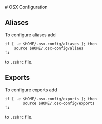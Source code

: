 \# OSX Configuration

## Aliases
To configure aliases add

```
if [ -e $HOME/.osx-config/aliases ]; then
	source $HOME/.osx-config/aliaes
fi
```

to `.zshrc` file.

## Exports
To configure exports add

```
if [ -e $HOME/.osx-config/exports ]; then
        source $HOME/.osx-config/exports
fi
```

to `.zshrc` file.
